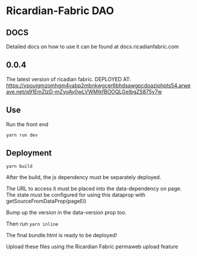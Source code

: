 # Ricardian-Fabric DAO

## DOCS

Detailed docs on how to use it can be found at docs.ricadianfabric.com

## 0.0.4

The latest version of ricadian fabric.
DEPLOYED AT:
https://vpoujgmzomhgm4vabp2mbnkwgcer6bhdsawgpcdoazjphpts54.arweave.net/q91EmZlzD-mZyoAv0wLVWMIkfBOOQLGeIbgZS875y7w

## Use

Run the front end

`yarn run dev`

## Deployment

`yarn build`

After the build, the js dependency must be separately deployed.

The URL to access it must be placed into the data-dependency on page.
The state must be configured for using this dataprop with getSourceFromDataProp(pageEl)

Bump up the version in the data-version prop too.

Then run `yarn inline`

The final bundle.html is ready to be deployed!

Upload these files using the Ricardian Fabric permaweb upload feature
